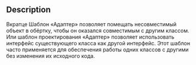 ## Description

Вкратце
Шаблон «Адаптер» позволяет помещать несовместимый объект в обёртку, чтобы он оказался совместимым с другим классом.
Или шаблон проектирования «Адаптер» позволяет использовать интерфейс существующего класса как другой интерфейс. Этот
шаблон часто применяется для обеспечения работы одних классов с другими без изменения их исходного кода.
